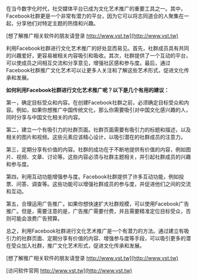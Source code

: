 在当今数字化时代，社交媒体平台已成为文化艺术推广的重要工具之一。其中，Facebook社群更是一个非常有潜力的平台，因为它可以将志同道合的人聚集在一起，分享他们对特定主题的热情和兴趣。

[想了解推广相关软件的朋友请登录 http://www.vst.tw](http://www.vst.tw)

利用Facebook社群进行文化艺术推广的好处显而易见。首先，社群成员具有共同的兴趣爱好，更容易被相关内容吸引和吸收。其次，社群提供了一个互动的平台，可以使成员之间相互交流和分享意见，增强社区感和参与度。最后，通过Facebook社群推广文化艺术可以让更多人关注和了解这些艺术形式，促进文化传承和发展。

**如何利用Facebook社群进行文化艺术推广呢？以下是几个有用的建议：**

第一，确定目标受众和内容。在创建Facebook社群之前，必须确定目标受众和内容。例如，如果你想推广中国传统文化，那么你需要吸引对中国文化感兴趣的人，同时分享与中国文化相关的内容。

第二，建立一个有吸引力的社群页面。社群页面需要有吸引力的标题和描述，以及相关的图片和视频。这些元素应该精心设计，以吸引潜在的社群成员的注意力。

第三，定期分享有价值的内容。社群的成功在于不断地提供有价值的内容，例如图片、视频、文章、讨论等。这些内容必须与社群主题相关，并引起社群成员的兴趣和参与度。

第四，利用互动功能增强参与度。Facebook社群提供了许多互动功能，例如投票、问答、调查等。这些功能可以增强社群成员的参与度，并促进他们之间的交流和互动。

第五，合理运用广告推广。如果你想快速扩大社群规模，可以使用Facebook广告推广。但是，需要注意的是，广告推广需要付费，并且需要精准定位目标受众，否则可能会浪费广告预算。

总之，利用Facebook社群进行文化艺术推广是一个有潜力的方法。通过建立有吸引力的社群页面、定期分享有价值的内容、增强参与度等手段，可以吸引更多的潜在受众加入社群，推广文化艺术形式，促进文化传承和发展。

[想了解推广相关软件的朋友请登录 http://www.vst.tw](http://www.vst.tw)


[访问软件官网 http://www.vst.tw](http://www.vst.tw)
